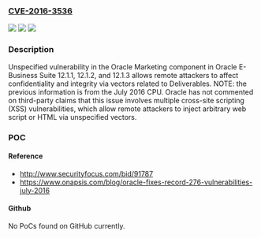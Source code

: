 ### [CVE-2016-3536](https://cve.mitre.org/cgi-bin/cvename.cgi?name=CVE-2016-3536)
![](https://img.shields.io/static/v1?label=Product&message=n%2Fa&color=blue)
![](https://img.shields.io/static/v1?label=Version&message=n%2Fa&color=blue)
![](https://img.shields.io/static/v1?label=Vulnerability&message=n%2Fa&color=brighgreen)

### Description

Unspecified vulnerability in the Oracle Marketing component in Oracle E-Business Suite 12.1.1, 12.1.2, and 12.1.3 allows remote attackers to affect confidentiality and integrity via vectors related to Deliverables. NOTE: the previous information is from the July 2016 CPU. Oracle has not commented on third-party claims that this issue involves multiple cross-site scripting (XSS) vulnerabilities, which allow remote attackers to inject arbitrary web script or HTML via unspecified vectors.

### POC

#### Reference
- http://www.securityfocus.com/bid/91787
- https://www.onapsis.com/blog/oracle-fixes-record-276-vulnerabilities-july-2016

#### Github
No PoCs found on GitHub currently.

